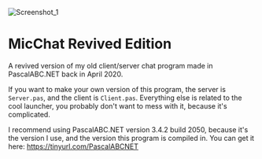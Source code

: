 ![Screenshot_1](https://user-images.githubusercontent.com/81249219/126682296-86bb58c6-b491-4c47-ace4-9245b91177f1.png)
# MicChat Revived Edition
A revived version of my old client/server chat program made in PascalABC.NET back in April 2020.

If you want to make your own version of this program, the server is `Server.pas`, and the client is `Client.pas`. Everything else is related to the cool launcher, you probably don't want to mess with it, because it's complicated.

I recommend using PascalABC.NET version 3.4.2 build 2050, because it's the version I use, and the version this program is compiled in. You can get it here: https://tinyurl.com/PascalABCNET
